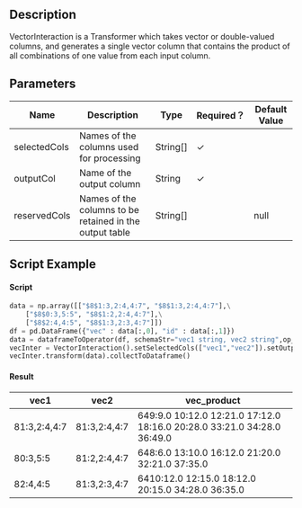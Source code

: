 ## Description
VectorInteraction is a Transformer which takes vector or double-valued columns, and generates a single vector column
 that contains the product of all combinations of one value from each input column.

## Parameters
| Name | Description | Type | Required？ | Default Value |
| --- | --- | --- | --- | --- |
| selectedCols | Names of the columns used for processing | String[] | ✓ |  |
| outputCol | Name of the output column | String | ✓ |  |
| reservedCols | Names of the columns to be retained in the output table | String[] |  | null |


## Script Example

#### Script
``` python
data = np.array([["$8$1:3,2:4,4:7", "$8$1:3,2:4,4:7"],\
    ["$8$0:3,5:5", "$8$1:2,2:4,4:7"],\
    ["$8$2:4,4:5", "$8$1:3,2:3,4:7"]])
df = pd.DataFrame({"vec" : data[:,0], "id" : data[:,1]})
data = dataframeToOperator(df, schemaStr="vec1 string, vec2 string",op_type="batch")
vecInter = VectorInteraction().setSelectedCols(["vec1","vec2"]).setOutputCol("vec_product")
vecInter.transform(data).collectToDataframe()
```
#### Result


| vec1           | vec2           | vec_product                              |
| -------------- | -------------- | ---------------------------------------- |
| $8$1:3,2:4,4:7 | $8$1:3,2:4,4:7 | $64$9:9.0 10:12.0 12:21.0 17:12.0 18:16.0 20:28.0 33:21.0 34:28.0 36:49.0 |
| $8$0:3,5:5     | $8$1:2,2:4,4:7 | $64$8:6.0 13:10.0 16:12.0 21:20.0 32:21.0 37:35.0 |
| $8$2:4,4:5     | $8$1:3,2:3,4:7 | $64$10:12.0 12:15.0 18:12.0 20:15.0 34:28.0 36:35.0 |
